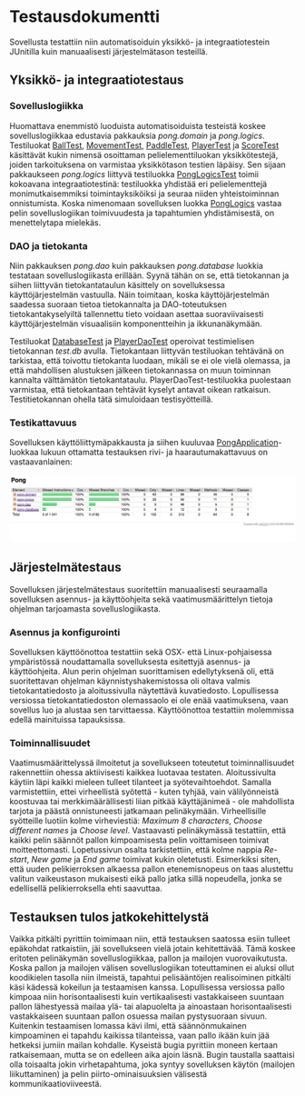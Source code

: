 # Testausdokumentti

Sovellusta testattiin niin automatisoiduin yksikkö- ja integraatiotestein JUnitilla kuin manuaalisesti järjestelmätason testeillä.

## Yksikkö- ja integraatiotestaus

### Sovelluslogiikka

Huomattava enemmistö luoduista automatisoiduista testeistä koskee sovelluslogiikkaa edustavia pakkauksia _pong.domain_ ja _pong.logics_. Testiluokat [BallTest](https://github.com/heidihas/otm-harjoitustyo/blob/master/Pong/src/test/java/pong/tests/domain/BallTest.java), [MovementTest](https://github.com/heidihas/otm-harjoitustyo/blob/master/Pong/src/test/java/pong/tests/domain/MovementTest.java), [PaddleTest](https://github.com/heidihas/otm-harjoitustyo/blob/master/Pong/src/test/java/pong/tests/domain/PaddleTest.java), [PlayerTest](https://github.com/heidihas/otm-harjoitustyo/blob/master/Pong/src/test/java/pong/tests/domain/PlayerTest.java) ja [ScoreTest](https://github.com/heidihas/otm-harjoitustyo/blob/master/Pong/src/test/java/pong/tests/domain/ScoreTest.java) käsittävät kukin nimensä osoittaman pelielementtiluokan yksikkötestejä, joiden tarkoituksena on varmistaa yksikkötason testien läpäisy. Sen sijaan pakkaukseen _pong.logics_ liittyvä testiluokka [PongLogicsTest](https://github.com/heidihas/otm-harjoitustyo/blob/master/Pong/src/test/java/pong/tests/logics/PongLogicsTest.java) toimii kokoavana integraatiotestinä: testiluokka yhdistää eri pelielementtejä monimutkaisemmiksi toimintayksiköiksi ja seuraa niiden yhteistoiminnan onnistumista. Koska nimenomaan sovelluksen luokka [PongLogics](https://github.com/heidihas/otm-harjoitustyo/blob/master/Pong/src/main/java/pong/logics/PongLogics.java) vastaa pelin sovelluslogiikan toimivuudesta ja tapahtumien yhdistämisestä, on menettelytapa mielekäs.

### DAO ja tietokanta

Niin pakkauksen _pong.dao_ kuin pakkauksen _pong.database_ luokkia testataan sovelluslogiikasta erillään. Syynä tähän on se, että tietokannan ja siihen liittyvän tietokantataulun käsittely on sovelluksessa käyttöjärjestelmän vastuulla. Näin toimitaan, koska käyttöjärjestelmän saadessa suoraan tietoa tietokannalta ja DAO-toteutuksen tietokantakyselyiltä tallennettu tieto voidaan asettaa suoraviivaisesti käyttöjärjestelmän visuaalisiin komponentteihin ja ikkunanäkymään.

Testiluokat [DatabaseTest](https://github.com/heidihas/otm-harjoitustyo/blob/master/Pong/src/test/java/pong/tests/database/DatabaseTest.java) ja [PlayerDaoTest](https://github.com/heidihas/otm-harjoitustyo/blob/master/Pong/src/test/java/pong/tests/dao/PlayerDaoTest.java) operoivat testimielisen tietokannan _test.db_ avulla. Tietokantaan liittyvän testiluokan tehtävänä on tarkistaa, että toivottu tietokanta luodaan, mikäli se ei ole vielä olemassa, ja että mahdollisen alustuksen jälkeen tietokannassa on muun toiminnan kannalta välttämätön tietokantataulu. PlayerDaoTest-testiluokka puolestaan varmistaa, että tietokantaan tehtävät kyselyt antavat oikean ratkaisun. Testitietokannan ohella tätä simuloidaan testisyötteillä.

### Testikattavuus

Sovelluksen käyttöliittymäpakkausta ja siihen kuuluvaa [PongApplication](https://github.com/heidihas/otm-harjoitustyo/blob/master/Pong/src/main/java/pong/ui/PongApplication.java)-luokkaa lukuun ottamatta testauksen rivi- ja haarautumakattavuus on vastaavanlainen:

<img src="https://github.com/heidihas/otm-harjoitustyo/blob/master/dokumentaatio/kuvat/Pong_testikattavuus.png" width="800">

## Järjestelmätestaus

Sovelluksen järjestelmätestaus suoritettiin manuaalisesti seuraamalla sovelluksen asennus- ja käyttöohjeita sekä vaatimusmäärittelyn tietoja ohjelman tarjoamasta sovelluslogiikasta.

### Asennus ja konfigurointi

Sovelluksen käyttöönottoa testattiin sekä OSX- että Linux-pohjaisessa ympäristössä noudattamalla sovelluksesta esitettyjä asennus- ja käyttöohjeita. Alun perin ohjelman suorittamisen edellytyksenä oli, että suoritettavan ohjelman käynnistyshakemistossa oli oltava valmis tietokantatiedosto ja aloitussivulla näytettävä kuvatiedosto. Lopullisessa versiossa tietokantatiedoston olemassaolo ei ole enää vaatimuksena, vaan sovellus luo ja alustaa sen tarvittaessa. Käyttöönottoa testattiin molemmissa edellä mainituissa tapauksissa.

### Toiminnallisuudet

Vaatimusmäärittelyssä ilmoitetut ja sovellukseen toteutetut toiminnallisuudet rakennettiin ohessa aktiivisesti kaikkea luotavaa testaten. Aloitussivulta käytiin läpi kaikki mieleen tulleet tilanteet ja syötevaihtoehdot. Samalla varmistettiin, ettei virheellistä syötettä - kuten tyhjää, vain välilyönneistä koostuvaa tai merkkimäärällisesti liian pitkää käyttäjänimeä - ole mahdollista tarjota ja päästä onnistuneesti jatkamaan pelinäkymään. Virheellisille syötteille luotiin kolme virheviestiä: _Maximum 8 characters_, _Choose different names_ ja _Choose level_. Vastaavasti pelinäkymässä testattiin, että kaikki pelin säännöt pallon kimpoamisesta pelin voittamiseen toimivat moitteettomasti. Lopetussivun osalta tarkistettiin, että kolme nappia _Re-start_, _New game_ ja _End game_ toimivat kukin oletetusti. Esimerkiksi siten, että uuden pelikierroksen alkaessa pallon etenemisnopeus on taas alustettu valitun vaikeustason mukaisesti eikä pallo jatka sillä nopeudella, jonka se edellisellä pelikierroksella ehti saavuttaa.

## Testauksen tulos jatkokehittelystä

Vaikka pitkälti pyrittiin toimimaan niin, että testauksen saatossa esiin tulleet epäkohdat ratkaistiin, jäi sovellukseen vielä jotain kehitettävää. Tämä koskee eritoten pelinäkymän sovelluslogiikkaa, pallon ja mailojen vuorovaikutusta. Koska pallon ja mailojen välisen sovelluslogiikan toteuttaminen ei aluksi ollut koodikielen tasolla niin ilmeistä, tapahtui pelisääntöjen realisoiminen pitkälti käsi kädessä kokeilun ja testaamisen kanssa. Lopullisessa versiossa pallo kimpoaa niin horisontaalisesti kuin vertikaalisesti vastakkaiseen suuntaan pallon lähestyessä mailaa ylä- tai alapuolelta ja ainoastaan horisontaalisesti vastakkaiseen suuntaan pallon osuessa mailan pystysuoraan sivuun. Kuitenkin testaamisen lomassa kävi ilmi, että säännönmukainen kimpoaminen ei tapahdu kaikissa tilanteissa, vaan pallo ikään kuin jää hetkeksi jumiin mailan kohdalle. Kyseistä bugia pyrittiin moneen kertaan ratkaisemaan, mutta se on edelleen aika ajoin läsnä. Bugin taustalla saattaisi olla toisaalta jokin virhetapahtuma, joka syntyy sovelluksen käytön (mailojen liikuttaminen) ja pelin piirto-ominaisuuksien välisestä kommunikaatioviiveestä.
